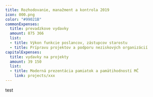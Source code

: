 ```yaml
---
title: Rozhodovanie, manažment a kontrola 2019
icon: 000.png
color: "#99021B"
commonExpenses:
  title: prevadzkove vydavky
  amount: 875 366
  list:
  - title: Výkon funkcie poslancov, zástupcov starostu
  - title: Prípravu projektov a podporu neziskových organizácií
capitalExpenses:
  title: vydavky na projekty
  amount: 39 150
  list:
  - title: Moderná prezentácia pamiatok a pamätihodností MČ
    link: projects/xxx
---
```

test
